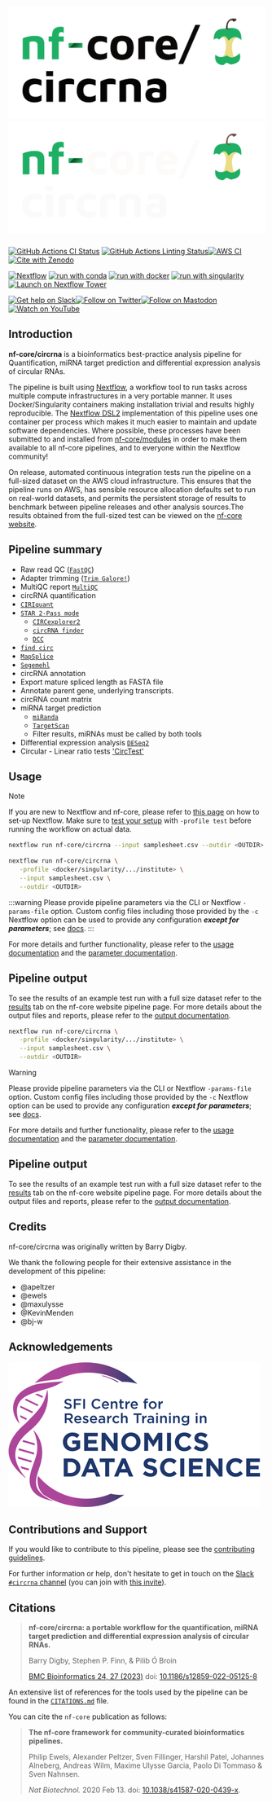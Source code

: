 # ![nf-core/circrna](docs/images/nf-core-circrna_logo_light.png#gh-light-mode-only) ![nf-core/circrna](docs/images/nf-core-circrna_logo_dark.png#gh-dark-mode-only)

[![GitHub Actions CI Status](https://github.com/nf-core/circrna/workflows/nf-core%20CI/badge.svg)](https://github.com/nf-core/circrna/actions?query=workflow%3A%22nf-core+CI%22)
[![GitHub Actions Linting Status](https://github.com/nf-core/circrna/workflows/nf-core%20linting/badge.svg)](https://github.com/nf-core/circrna/actions?query=workflow%3A%22nf-core+linting%22)[![AWS CI](https://img.shields.io/badge/CI%20tests-full%20size-FF9900?labelColor=000000&logo=Amazon%20AWS)](https://nf-co.re/circrna/results)[![Cite with Zenodo](http://img.shields.io/badge/DOI-10.5281/zenodo.XXXXXXX-1073c8?labelColor=000000)](https://doi.org/10.5281/zenodo.XXXXXXX)

[![Nextflow](https://img.shields.io/badge/nextflow%20DSL2-%E2%89%A523.04.0-23aa62.svg)](https://www.nextflow.io/)
[![run with conda](http://img.shields.io/badge/run%20with-conda-3EB049?labelColor=000000&logo=anaconda)](https://docs.conda.io/en/latest/)
[![run with docker](https://img.shields.io/badge/run%20with-docker-0db7ed?labelColor=000000&logo=docker)](https://www.docker.com/)
[![run with singularity](https://img.shields.io/badge/run%20with-singularity-1d355c.svg?labelColor=000000)](https://sylabs.io/docs/)
[![Launch on Nextflow Tower](https://img.shields.io/badge/Launch%20%F0%9F%9A%80-Nextflow%20Tower-%234256e7)](https://tower.nf/launch?pipeline=https://github.com/nf-core/circrna)

[![Get help on Slack](http://img.shields.io/badge/slack-nf--core%20%23circrna-4A154B?labelColor=000000&logo=slack)](https://nfcore.slack.com/channels/circrna)[![Follow on Twitter](http://img.shields.io/badge/twitter-%40nf__core-1DA1F2?labelColor=000000&logo=twitter)](https://twitter.com/nf_core)[![Follow on Mastodon](https://img.shields.io/badge/mastodon-nf__core-6364ff?labelColor=FFFFFF&logo=mastodon)](https://mstdn.science/@nf_core)[![Watch on YouTube](http://img.shields.io/badge/youtube-nf--core-FF0000?labelColor=000000&logo=youtube)](https://www.youtube.com/c/nf-core)

## Introduction

**nf-core/circrna** is a bioinformatics best-practice analysis pipeline for Quantification, miRNA target prediction and differential expression analysis of circular RNAs.

The pipeline is built using [Nextflow](https://www.nextflow.io), a workflow tool to run tasks across multiple compute infrastructures in a very portable manner. It uses Docker/Singularity containers making installation trivial and results highly reproducible. The [Nextflow DSL2](https://www.nextflow.io/docs/latest/dsl2.html) implementation of this pipeline uses one container per process which makes it much easier to maintain and update software dependencies. Where possible, these processes have been submitted to and installed from [nf-core/modules](https://github.com/nf-core/modules) in order to make them available to all nf-core pipelines, and to everyone within the Nextflow community!

On release, automated continuous integration tests run the pipeline on a full-sized dataset on the AWS cloud infrastructure. This ensures that the pipeline runs on AWS, has sensible resource allocation defaults set to run on real-world datasets, and permits the persistent storage of results to benchmark between pipeline releases and other analysis sources.The results obtained from the full-sized test can be viewed on the [nf-core website](https://nf-co.re/circrna/results).

## Pipeline summary

- Raw read QC ([`FastQC`](https://www.bioinformatics.babraham.ac.uk/projects/fastqc/))
- Adapter trimming ([`Trim Galore!`](https://www.bioinformatics.babraham.ac.uk/projects/trim_galore/))
- MultiQC report [`MultiQC`](http://multiqc.info/)
- circRNA quantification
- [`CIRIquant`](https://github.com/Kevinzjy/CIRIquant)
- [`STAR 2-Pass mode`](https://github.com/alexdobin/STAR)
  - [`CIRCexplorer2`](https://circexplorer2.readthedocs.io/en/latest/)
  - [`circRNA finder`](https://github.com/orzechoj/circRNA_finder)
  - [`DCC`](https://github.com/dieterich-lab/DCC)
- [`find circ`](https://github.com/marvin-jens/find_circ)
- [`MapSplice`](http://www.netlab.uky.edu/p/bioinfo/MapSplice2)
- [`Segemehl`](https://www.bioinf.uni-leipzig.de/Software/segemehl/)
- circRNA annotation
- Export mature spliced length as FASTA file
- Annotate parent gene, underlying transcripts.
- circRNA count matrix
- miRNA target prediction
  - [`miRanda`](http://cbio.mskcc.org/miRNA2003/miranda.html)
  - [`TargetScan`](http://www.targetscan.org/cgi-bin/targetscan/data_download.vert72.cgi)
  - Filter results, miRNAs must be called by both tools
- Differential expression analysis [`DESeq2`](https://bioconductor.org/packages/release/bioc/html/DESeq2.html)
- Circular - Linear ratio tests ['CircTest'](https://github.com/dieterich-lab/CircTest)

## Usage

> [!NOTE]
> If you are new to Nextflow and nf-core, please refer to [this page](https://nf-co.re/docs/usage/installation) on how to set-up Nextflow. Make sure to [test your setup](https://nf-co.re/docs/usage/introduction#how-to-run-a-pipeline) with `-profile test` before running the workflow on actual data.

<!-- TODO nf-core: Describe the minimum required steps to execute the pipeline, e.g. how to prepare samplesheets.
     Explain what rows and columns represent. For instance (please edit as appropriate):

First, prepare a samplesheet with your input data that looks as follows:

`samplesheet.csv`:

```csv
sample,fastq_1,fastq_2
CONTROL_REP1,AEG588A1_S1_L002_R1_001.fastq.gz,AEG588A1_S1_L002_R2_001.fastq.gz
```

Each row represents a fastq file (single-end) or a pair of fastq files (paired end).

-->

   ```bash
   nextflow run nf-core/circrna --input samplesheet.csv --outdir <OUTDIR> --genome GRCh37 -profile <docker/singularity/podman/shifter/charliecloud/conda/institute> --tool 'ciriquant' --module 'circrna_discovery,mirna_prediction,differential_expression' --bsj_reads 2
   ```

```bash
nextflow run nf-core/circrna \
   -profile <docker/singularity/.../institute> \
   --input samplesheet.csv \
   --outdir <OUTDIR>
```

:::warning
Please provide pipeline parameters via the CLI or Nextflow `-params-file` option. Custom config files including those
provided by the `-c` Nextflow option can be used to provide any configuration _**except for parameters**_;
see [docs](https://nf-co.re/usage/configuration#custom-configuration-files).
:::

For more details and further functionality, please refer to the [usage documentation](https://nf-co.re/circrna/usage) and the [parameter documentation](https://nf-co.re/circrna/parameters).

## Pipeline output

To see the results of an example test run with a full size dataset refer to the [results](https://nf-co.re/circrna/results) tab on the nf-core website pipeline page.
For more details about the output files and reports, please refer to the
[output documentation](https://nf-co.re/circrna/output).

```bash
nextflow run nf-core/circrna \
   -profile <docker/singularity/.../institute> \
   --input samplesheet.csv \
   --outdir <OUTDIR>
```

> [!WARNING]
> Please provide pipeline parameters via the CLI or Nextflow `-params-file` option. Custom config files including those provided by the `-c` Nextflow option can be used to provide any configuration _**except for parameters**_;
> see [docs](https://nf-co.re/usage/configuration#custom-configuration-files).

For more details and further functionality, please refer to the [usage documentation](https://nf-co.re/circrna/usage) and the [parameter documentation](https://nf-co.re/circrna/parameters).

## Pipeline output

To see the results of an example test run with a full size dataset refer to the [results](https://nf-co.re/circrna/results) tab on the nf-core website pipeline page.
For more details about the output files and reports, please refer to the
[output documentation](https://nf-co.re/circrna/output).

## Credits

nf-core/circrna was originally written by Barry Digby.

We thank the following people for their extensive assistance in the development of this pipeline:

- @apeltzer
- @ewels
- @maxulysse
- @KevinMenden
- @bj-w

## Acknowledgements

![SFI](./docs/images/Genomics-Data-Science-original.png)

## Contributions and Support

If you would like to contribute to this pipeline, please see the [contributing guidelines](.github/CONTRIBUTING.md).

For further information or help, don't hesitate to get in touch on the [Slack `#circrna` channel](https://nfcore.slack.com/channels/circrna) (you can join with [this invite](https://nf-co.re/join/slack)).

## Citations

<!-- If you use  nf-core/circrna for your analysis, please cite it using the following doi: [10.5281/zenodo.XXXXXX](https://doi.org/10.5281/zenodo.XXXXXX) -->

> **nf-core/circrna: a portable workflow for the quantification, miRNA target prediction and differential expression analysis of circular RNAs.**
>
> Barry Digby, Stephen P. Finn, & Pilib Ó Broin
>
> [BMC Bioinformatics 24, 27 (2023)](https://bmcbioinformatics.biomedcentral.com/articles/10.1186/s12859-022-05125-8)
> doi: [10.1186/s12859-022-05125-8](https://doi.org/10.1186/s12859-022-05125-8)

An extensive list of references for the tools used by the pipeline can be found in the [`CITATIONS.md`](CITATIONS.md) file.

You can cite the `nf-core` publication as follows:

> **The nf-core framework for community-curated bioinformatics pipelines.**
>
> Philip Ewels, Alexander Peltzer, Sven Fillinger, Harshil Patel, Johannes Alneberg, Andreas Wilm, Maxime Ulysse Garcia, Paolo Di Tommaso & Sven Nahnsen.
>
> _Nat Biotechnol._ 2020 Feb 13. doi: [10.1038/s41587-020-0439-x](https://dx.doi.org/10.1038/s41587-020-0439-x).
